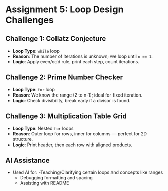 # Assignment 5: Loop Design Challenges

## Challenge 1: Collatz Conjecture
- **Loop Type**: `while` loop
- **Reason**: The number of iterations is unknown; we loop until `n == 1`.
- **Logic**: Apply even/odd rule, print each step, count iterations.

## Challenge 2: Prime Number Checker
- **Loop Type**: `for` loop
- **Reason**: We know the range (2 to n-1); ideal for fixed iteration.
- **Logic**: Check divisibility, break early if a divisor is found.

## Challenge 3: Multiplication Table Grid
- **Loop Type**: Nested `for` loops
- **Reason**: Outer loop for rows, inner for columns — perfect for 2D structure.
- **Logic**: Print header, then each row with aligned products.

## AI Assistance
- Used AI for:
  -Teaching/Clarifying certain loops and concepts like ranges
  - Debugging formatting and spacing
  - Assisting with README
